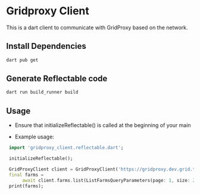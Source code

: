 # Gridproxy Client

This is a dart client to communicate with GridProxy based on the network.

## Install Dependencies

```bash
dart pub get
```

## Generate Reflectable code

```bash
dart run build_runner build
```

## Usage

- Ensure that initializeReflectable() is called at the beginning of your main

- Example usage:

```dart
 import 'gridproxy_client.reflectable.dart';

 initializeReflectable();

 GridProxyClient client = GridProxyClient('https://gridproxy.dev.grid.tf');
 final farms =
      await client.farms.list(ListFarmsQueryParameters(page: 1, size: 20));
 print(farms);
```
